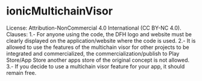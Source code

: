 # ionicMultichainVisor
License: Attribution-NonCommercial 4.0 International (CC BY-NC 4.0).
Clauses: 
1.- For anyone using the code, the DFH logo and website must be clearly displayed on the application/website where the code is used.
2.- It is allowed to use the features of the multichain visor for other projects to be integrated and commercialized, the commercialization/publish to Play Store/App Store another apps store of the original concept is not allowed.
3.- If you decide to use a multichain visor feature for your app, it should remain free.
